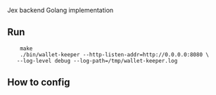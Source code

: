 Jex backend Golang implementation

## Run
```
	make
	./bin/wallet-keeper --http-listen-addr=http://0.0.0.0:8080 \
   --log-level debug --log-path=/tmp/wallet-keeper.log
```

## How to config

